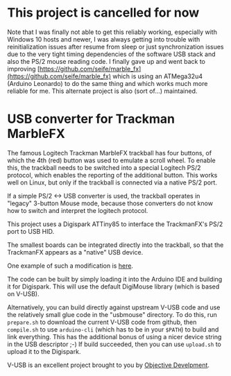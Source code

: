 # This project is cancelled for now
Note that I was finally not able to get this reliably working, especially with Windows 10 hosts and newer, I was always getting into trouble with reinitialization issues after resume from sleep or just synchronization issues due to the very tight timing dependencies of the software USB stack and also the PS/2 mouse reading code. I finally gave up and went back to improving [https://github.com/seife/marble_fx](https://github.com/seife/marble_fx) which is using an ATMega32u4 (Arduino Leonardo) to do the same thing and which works much more reliable for me. This alternate project is also (sort of...) maintained.

# USB converter for Trackman MarbleFX
The famous Logitech Trackman MarbleFX trackball has four buttons, of which the 4th (red) button was used to emulate a scroll wheel.
To enable this, the trackball needs to be switched into a special Logitech PS/2 protocol, which enables the reporting of the additional button.
This works well on Linux, but only if the trackball is connected via a native PS/2 port.

If a simple PS/2 <-> USB converter is used, the trackball operates in "legacy" 3-button Mouse mode, because those converters do not know how to switch and interpret the logitech protocol.

This project uses a Digispark ATTiny85 to interface the TrackmanFX's PS/2 port to USB HID.

The smallest boards can be integrated directly into the trackball, so that the TrackmanFX appears as a "native" USB device.

One example of such a modification is [here](doc/README.md).

The code can be built by simply loading it into the Arduino IDE and building it for Digispark. This will use the default DigiMouse library (which is based on V-USB).

Alternatively, you can build directly against upstream V-USB code and use the relatively small glue code in the "usbmouse" directory. To do this, run `prepare.sh` to download the current V-USB code from github, then `compile.sh` to use `arduino-cli` (which has to be in your `$PATH`) to build and link everything. This has the additional bonus of using a nicer device string in the USB descriptor ;-) If build succeeded, then you can use `upload.sh` to upload it to the Digispark.

V-USB is an excellent project brought to you by [Objective Develpment](https://www.obdev.at/vusb/).
